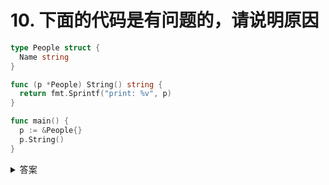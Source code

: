 # 10. 下⾯的代码是有问题的，请说明原因

```go
type People struct {
  Name string
}

func (p *People) String() string {
  return fmt.Sprintf("print: %v", p)
}

func main() {
  p := &People{}
  p.String()
}
```

<details>
  <summary>答案</summary>
String() string ⽅法实际上是实现了 String 的接⼝的，该接⼝定义在 fmt/print.go 中：
type Stringer interface {
  String() string
}
在使⽤ fmt 包中的打印⽅法时，如果类型实现了这个接⼝，会直接调⽤。⽽题⽬中打印 p 的时候会直接调⽤ p
实现的 String() ⽅法，然后就产⽣了循环调⽤。
</details>
